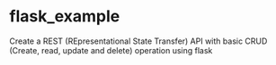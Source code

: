 # flask_example

Create a REST (REpresentational State Transfer) API with basic CRUD (Create, read, update and delete) operation using flask
